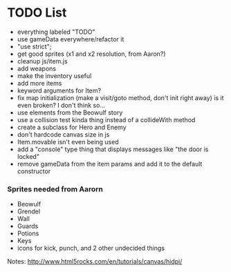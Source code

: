 # TODO List
- everything labeled "TODO"
- use gameData everywhere/refactor it
- "use strict";
- get good sprites (x1 and x2 resolution, from Aaron?)
- cleanup js/item.js
- add weapons
- make the inventory useful
- add more items
- keyword arguments for Item?
- fix map initialization (make a visit/goto method, don't init right away) is it even broken? I don't think so...
- use elements from the Beowulf story
- use a collision test kinda thing instead of a collideWith method
- create a subclass for Hero and Enemy
- don't hardcode canvas size in js
- Item.movable isn't even being used
- add a "console" type thing that displays messages like "the door is locked"
- remove gameData from the item params and add it to the default constructor

### Sprites needed from Aarorn
- Beowulf
- Grendel
- Wall
- Guards
- Potions
- Keys
- icons for kick, punch, and 2 other undecided things

Notes:
http://www.html5rocks.com/en/tutorials/canvas/hidpi/

